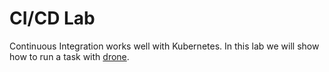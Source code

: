 # CI/CD Lab

Continuous Integration works well with Kubernetes.  In this lab we will show how to run a task with [drone](https://drone.io).